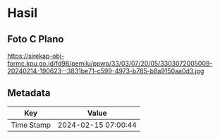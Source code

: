 # Hasil

## Foto C Plano

https://sirekap-obj-formc.kpu.go.id/fd98/pemilu/ppwp/33/03/07/20/05/3303072005009-20240214-190623--3831be71-c599-4973-b785-b8a9150aa0d3.jpg


## Metadata

| Key        | Value               |
| ---------- | ------------------- |
| Time Stamp | 2024-02-15 07:00:44 |



